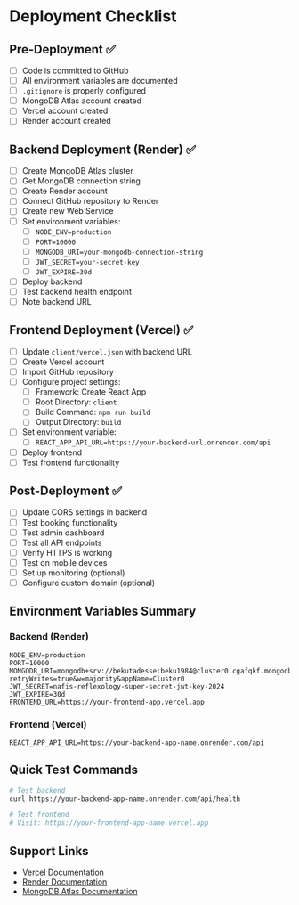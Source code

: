 # Deployment Checklist

## Pre-Deployment ✅

- [ ] Code is committed to GitHub
- [ ] All environment variables are documented
- [ ] `.gitignore` is properly configured
- [ ] MongoDB Atlas account created
- [ ] Vercel account created
- [ ] Render account created

## Backend Deployment (Render) ✅

- [ ] Create MongoDB Atlas cluster
- [ ] Get MongoDB connection string
- [ ] Create Render account
- [ ] Connect GitHub repository to Render
- [ ] Create new Web Service
- [ ] Set environment variables:
  - [ ] `NODE_ENV=production`
  - [ ] `PORT=10000`
  - [ ] `MONGODB_URI=your-mongodb-connection-string`
  - [ ] `JWT_SECRET=your-secret-key`
  - [ ] `JWT_EXPIRE=30d`
- [ ] Deploy backend
- [ ] Test backend health endpoint
- [ ] Note backend URL

## Frontend Deployment (Vercel) ✅

- [ ] Update `client/vercel.json` with backend URL
- [ ] Create Vercel account
- [ ] Import GitHub repository
- [ ] Configure project settings:
  - [ ] Framework: Create React App
  - [ ] Root Directory: `client`
  - [ ] Build Command: `npm run build`
  - [ ] Output Directory: `build`
- [ ] Set environment variable:
  - [ ] `REACT_APP_API_URL=https://your-backend-url.onrender.com/api`
- [ ] Deploy frontend
- [ ] Test frontend functionality

## Post-Deployment ✅

- [ ] Update CORS settings in backend
- [ ] Test booking functionality
- [ ] Test admin dashboard
- [ ] Test all API endpoints
- [ ] Verify HTTPS is working
- [ ] Test on mobile devices
- [ ] Set up monitoring (optional)
- [ ] Configure custom domain (optional)

## Environment Variables Summary

### Backend (Render)
```
NODE_ENV=production
PORT=10000
MONGODB_URI=mongodb+srv://bekutadesse:beku1984@cluster0.cgafqkf.mongodb.net/bekutadesse?retryWrites=true&w=majority&appName=Cluster0
JWT_SECRET=nafis-reflexology-super-secret-jwt-key-2024
JWT_EXPIRE=30d
FRONTEND_URL=https://your-frontend-app.vercel.app
```

### Frontend (Vercel)
```
REACT_APP_API_URL=https://your-backend-app-name.onrender.com/api
```

## Quick Test Commands

```bash
# Test backend
curl https://your-backend-app-name.onrender.com/api/health

# Test frontend
# Visit: https://your-frontend-app-name.vercel.app
```

## Support Links

- [Vercel Documentation](https://vercel.com/docs)
- [Render Documentation](https://render.com/docs)
- [MongoDB Atlas Documentation](https://docs.atlas.mongodb.com/)
